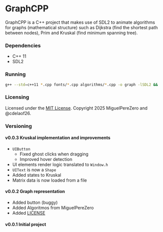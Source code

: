 # GraphCPP

GraphCPP is a C++ project that makes use of SDL2 
to animate algorithms for graphs (mathematical structure) such 
as Dijkstra (find the shortest path between nodes), 
Prim and Kruskal (find minimum spanning tree). 

### Dependencies
- C++ 11
- SDL2

### Running
```bash
g++ --std=c++11 *.cpp fonts/*.cpp algorithms/*.cpp -o graph -lSDL2 && ./graph
```

### Licensing
Licensed under the [MIT License](LICENSE). Copyright 2025 MiguelPereZero and @cdelaof26.

### Versioning

#### v0.0.3 Kruskal implementation and improvements
- `UIButton`
  - Fixed ghost clicks when dragging
  - Improved hover detection
- UI elements render logic translated to `Window.h`
- `UIText` is now a `Shape`
- Added states to Kruskal
- Matrix data is now loaded from a file

#### v0.0.2 Graph representation
- Added button (buggy)
- Added Algoritmos from MiguelPereZero
- Added [LICENSE](LICENSE)

#### v0.0.1 Initial project

